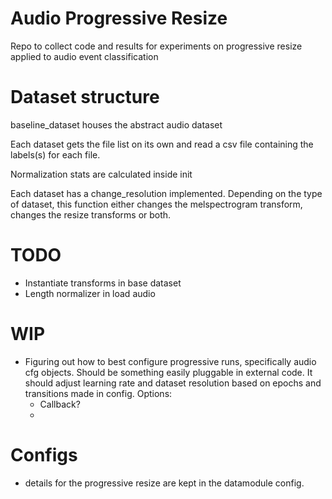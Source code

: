 # Audio Progressive Resize
Repo to collect code and results for experiments on progressive resize applied to audio event classification


# Dataset structure

baseline_dataset houses the abstract audio dataset

Each dataset gets the file list on its own and read a csv file containing the labels(s) for each file.

Normalization stats are calculated inside init

Each dataset has a change_resolution implemented. Depending on the type of dataset, this function either changes the melspectrogram transform, changes the resize transforms or both. 

# TODO

- Instantiate transforms in base dataset
- Length normalizer in load audio

# WIP

- Figuring out how to best configure progressive runs, specifically audio cfg objects. Should be something easily   pluggable in external code. It should adjust learning rate and dataset resolution based on epochs and transitions made in config. Options:
    - Callback? 
    - 

# Configs

- details for the progressive resize are kept in the datamodule config.